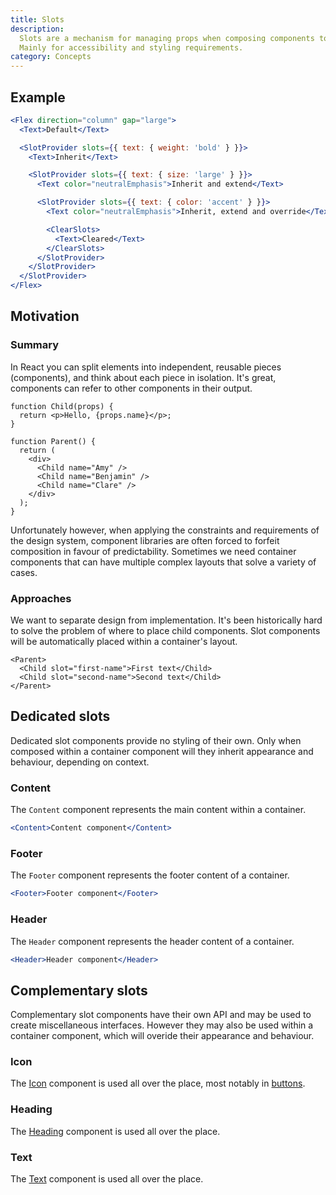 ```yaml
---
title: Slots
description:
  Slots are a mechanism for managing props when composing components together.
  Mainly for accessibility and styling requirements.
category: Concepts
---
```


## Example

```jsx {% live=true %}
<Flex direction="column" gap="large">
  <Text>Default</Text>

  <SlotProvider slots={{ text: { weight: 'bold' } }}>
    <Text>Inherit</Text>

    <SlotProvider slots={{ text: { size: 'large' } }}>
      <Text color="neutralEmphasis">Inherit and extend</Text>

      <SlotProvider slots={{ text: { color: 'accent' } }}>
        <Text color="neutralEmphasis">Inherit, extend and override</Text>

        <ClearSlots>
          <Text>Cleared</Text>
        </ClearSlots>
      </SlotProvider>
    </SlotProvider>
  </SlotProvider>
</Flex>
```

## Motivation

### Summary

In React you can split elements into independent, reusable pieces (components),
and think about each piece in isolation. It's great, components can refer to
other components in their output.

```tsx
function Child(props) {
  return <p>Hello, {props.name}</p>;
}

function Parent() {
  return (
    <div>
      <Child name="Amy" />
      <Child name="Benjamin" />
      <Child name="Clare" />
    </div>
  );
}
```

Unfortunately however, when applying the constraints and requirements of the
design system, component libraries are often forced to forfeit composition in
favour of predictability. Sometimes we need container components that can have
multiple complex layouts that solve a variety of cases.

### Approaches

We want to separate design from implementation. It's been historically hard to
solve the problem of where to place child components. Slot components will be
automatically placed within a container's layout.

```tsx
<Parent>
  <Child slot="first-name">First text</Child>
  <Child slot="second-name">Second text</Child>
</Parent>
```

## Dedicated slots

Dedicated slot components provide no styling of their own. Only when composed
within a container component will they inherit appearance and behaviour,
depending on context.

### Content

The `Content` component represents the main content within a container.

```jsx {% live=true %}
<Content>Content component</Content>
```

### Footer

The `Footer` component represents the footer content of a container.

```jsx {% live=true %}
<Footer>Footer component</Footer>
```

### Header

The `Header` component represents the header content of a container.

```jsx {% live=true %}
<Header>Header component</Header>
```

## Complementary slots

Complementary slot components have their own API and may be used to create
miscellaneous interfaces. However they may also be used within a container
component, which will overide their appearance and behaviour.

### Icon

The [Icon](/package/icon) component is used all over the place, most notably in
[buttons](/package/button).

### Heading

The [Heading](/package/typography/heading) component is used all over the place.

### Text

The [Text](/package/typography/text) component is used all over the place.
